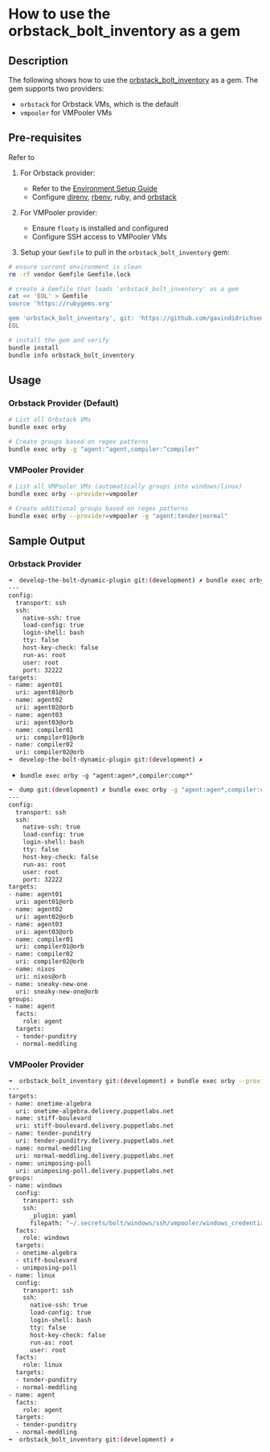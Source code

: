 # How to use the orbstack_bolt_inventory as a gem

## Description

The following shows how to use the [orbstack_bolt_inventory](https://github.com/gavindidrichsen-puppetlabs/orbstack_bolt_inventory) as a gem. The gem supports two providers:

* `orbstack` for Orbstack VMs, which is the default
* `vmpooler` for VMPooler VMs

## Pre-requisites

Refer to 
1. For Orbstack provider:
   * Refer to the [Environment Setup Guide](how_to_setup_environment.md)
   * Configure [direnv](https://direnv.net), [rbenv](https://github.com/rbenv/rbenv), ruby, and [orbstack](https://docs.orbstack.dev)

2. For VMPooler provider:
   * Ensure `floaty` is installed and configured
   * Configure SSH access to VMPooler VMs

3. Setup your `Gemfile` to pull in the `orbstack_bolt_inventory` gem:

```bash
# ensure current environment is clean
rm -rf vendor Gemfile Gemfile.lock

# create a Gemfile that loads 'orbstack_bolt_inventory' as a gem
cat << 'EOL' > Gemfile
source 'https://rubygems.org'

gem 'orbstack_bolt_inventory', git: 'https://github.com/gavindidrichsen-puppetlabs/orbstack_bolt_inventory.git', branch: 'main'
EOL

# install the gem and verify
bundle install
bundle info orbstack_bolt_inventory
```

## Usage

### Orbstack Provider (Default)

```bash
# List all Orbstack VMs
bundle exec orby

# Create groups based on regex patterns
bundle exec orby -g "agent:^agent,compiler:^compiler"
```

### VMPooler Provider

```bash
# List all VMPooler VMs (automatically groups into windows/linux)
bundle exec orby --provider=vmpooler

# Create additional groups based on regex patterns
bundle exec orby --provider=vmpooler -g "agent:tender|normal"
```

## Sample Output

### Orbstack Provider

```bash
➜  develop-the-bolt-dynamic-plugin git:(development) ✗ bundle exec orby
---
config:
  transport: ssh
  ssh:
    native-ssh: true
    load-config: true
    login-shell: bash
    tty: false
    host-key-check: false
    run-as: root
    user: root
    port: 32222
targets:
- name: agent01
  uri: agent01@orb
- name: agent02
  uri: agent02@orb
- name: agent03
  uri: agent03@orb
- name: compiler01
  uri: compiler01@orb
- name: compiler02
  uri: compiler02@orb
➜  develop-the-bolt-dynamic-plugin git:(development) ✗ 
```

* `bundle exec orby -g "agent:agen*,compiler:comp*"`

```bash
➜  dump git:(development) ✗ bundle exec orby -g "agent:agen*,compiler:comp*"
---
config:
  transport: ssh
  ssh:
    native-ssh: true
    load-config: true
    login-shell: bash
    tty: false
    host-key-check: false
    run-as: root
    user: root
    port: 32222
targets:
- name: agent01
  uri: agent01@orb
- name: agent02
  uri: agent02@orb
- name: agent03
  uri: agent03@orb
- name: compiler01
  uri: compiler01@orb
- name: compiler02
  uri: compiler02@orb
- name: nixos
  uri: nixos@orb
- name: sneaky-new-one
  uri: sneaky-new-one@orb
groups:
- name: agent
  facts:
    role: agent
  targets:
  - tender-punditry
  - normal-meddling
```

### VMPooler Provider

```bash
➜  orbstack_bolt_inventory git:(development) ✗ bundle exec orby --provider=vmpooler -g "agent:tender|normal"
---
targets:
- name: onetime-algebra
  uri: onetime-algebra.delivery.puppetlabs.net
- name: stiff-boulevard
  uri: stiff-boulevard.delivery.puppetlabs.net
- name: tender-punditry
  uri: tender-punditry.delivery.puppetlabs.net
- name: normal-meddling
  uri: normal-meddling.delivery.puppetlabs.net
- name: unimposing-poll
  uri: unimposing-poll.delivery.puppetlabs.net
groups:
- name: windows
  config:
    transport: ssh
    ssh:
      _plugin: yaml
      filepath: "~/.secrets/bolt/windows/ssh/vmpooler/windows_credentials.yaml"
  facts:
    role: windows
  targets:
  - onetime-algebra
  - stiff-boulevard
  - unimposing-poll
- name: linux
  config:
    transport: ssh
    ssh:
      native-ssh: true
      load-config: true
      login-shell: bash
      tty: false
      host-key-check: false
      run-as: root
      user: root
  facts:
    role: linux
  targets:
  - tender-punditry
  - normal-meddling
- name: agent
  facts:
    role: agent
  targets:
  - tender-punditry
  - normal-meddling
➜  orbstack_bolt_inventory git:(development) ✗ 
```
